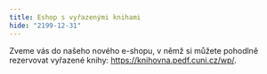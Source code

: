 ```yaml
---
title: Eshop s vyřazenými knihami
hide: "2199-12-31"
---
```


Zveme vás do našeho nového e-shopu, v němž si můžete pohodlně rezervovat vyřazené knihy: <a href="https://knihovna.pedf.cuni.cz/wp/">https://knihovna.pedf.cuni.cz/wp/</a>.
